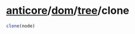 # [anticore](../../../#reference)/[dom](../../#reference)/[tree](../#reference)/<a name="reference">clone</a>

```js
clone(node)
```